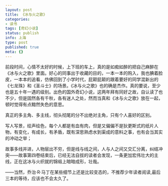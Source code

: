 ```yaml
---
layout: post
title: 《冰与火之歌》
categories:
- 读书
tags: [奇幻小说]
status: publish
info: 上海
type: post
published: true
meta: {}
---
```


前段时间，心情不太好的时候，上下班的车上，真的是如痴如醉的把自己麻醉在《冰与火之歌》里面。好心的同事出于收藏的目的，一本一本的购入，我也腆着脸皮，一本本的追看，仿佛回到了小学时代，屁颠屁颠的跟着要好的同学混新出的《七龙珠》和《圣斗士》的场景。《冰与火之歌》也的确是杰作。真的要说，至少也是五十年一遇的级别。出色的国外奇幻小说，这两年拜有同好之故，自认读了也不少，但是固然各有千秋，各有迷人之处，然而当真和《冰与火之歌》放在一起，顿时觉得有点黯然失色的意思。

真正的多主角、多主线，彻头彻尾的分不出绝对主角，只有个人喜好的区别。

写人写景，绘声绘色，每个人都是有血有肉，但是又偏偏不是狄更斯式的纸片人物，有变化，有成长，有矛盾，既有深思熟虑水到渠成的意料之事，也有会当其实的冲动之举；

故事多线并进，人物层出不穷，但是线与线之间，人与人之间又交汇分离，纠结冲突——故事第四卷结束后，已经无法自拔的读者会发现，一条更加宏伟壮大的主线，正在这冰与火织就的锦缎上暗暗成形，壮哉。

——当然，乔治·R·马丁在某些细节上还是比较变态的，不推荐少年读者阅读,最后三本的等待，应该也不会太久了。


